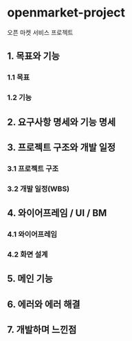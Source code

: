 # openmarket-project
오픈 마켓 서비스 프로젝트

## 1. 목표와 기능
### 1.1 목표
### 1.2 기능
## 2. 요구사항 명세와 기능 명세
## 3. 프로젝트 구조와 개발 일정
### 3.1 프로젝트 구조
### 3.2 개발 일정(WBS)
## 4. 와이어프레임 / UI / BM
### 4.1 와이어프레임
### 4.2 화면 설계
## 5. 메인 기능
## 6. 에러와 에러 해결
## 7. 개발하며 느낀점
